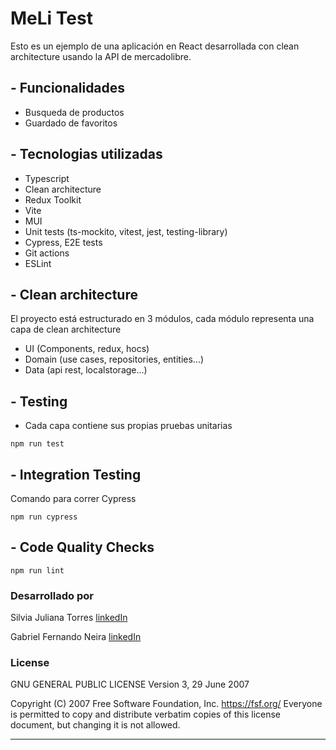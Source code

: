 # MeLi Test

Esto es un ejemplo de una aplicación en React desarrollada con clean architecture usando la API de mercadolibre.

## - Funcionalidades

- Busqueda de productos
- Guardado de favoritos

## - Tecnologias utilizadas

- Typescript
- Clean architecture
- Redux Toolkit
- Vite
- MUI
- Unit tests (ts-mockito, vitest, jest, testing-library)
- Cypress, E2E tests
- Git actions
- ESLint

## - Clean architecture

El proyecto está estructurado en 3 módulos, cada módulo representa una capa de clean architecture

- UI (Components, redux, hocs)
- Domain (use cases, repositories, entities...)
- Data (api rest, localstorage...)

## - Testing

- Cada capa contiene sus propias pruebas unitarias

```
npm run test
```

## - Integration Testing

Comando para correr Cypress

```
npm run cypress
```

## - Code Quality Checks

```
npm run lint
```

### Desarrollado por

Silvia Juliana Torres [linkedIn](https://www.linkedin.com/in/silvia-juliana-torres-gaona)

Gabriel Fernando Neira [linkedIn](https://www.linkedin.com/in/gabriel-fernando-neira-bermudez-419b2265)

### License

GNU GENERAL PUBLIC LICENSE
Version 3, 29 June 2007

Copyright (C) 2007 Free Software Foundation, Inc. <https://fsf.org/>
Everyone is permitted to copy and distribute verbatim copies
of this license document, but changing it is not allowed.

---

